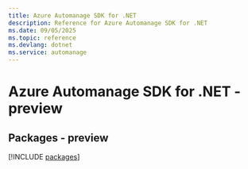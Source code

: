 ```yaml
---
title: Azure Automanage SDK for .NET
description: Reference for Azure Automanage SDK for .NET
ms.date: 09/05/2025
ms.topic: reference
ms.devlang: dotnet
ms.service: automanage
---
```

# Azure Automanage SDK for .NET - preview
## Packages - preview
[!INCLUDE [packages](automanage-index.md)]